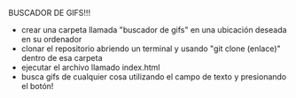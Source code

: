 BUSCADOR DE GIFS!!!
- crear una carpeta llamada "buscador de gifs" en una ubicación deseada en su ordenador
- clonar el repositorio abriendo un terminal y usando "git clone (enlace)" dentro de esa carpeta
- ejecutar el archivo llamado index.html
- busca gifs de cualquier cosa utilizando el campo de texto y presionando el botón!